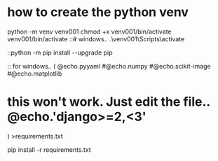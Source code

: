 
# how to create the python venv


python -m venv venv001
chmod +x venv001/bin/activate
venv001/bin/activate
::# windows..
.\venv001\Scripts\activate

::python -m pip install --upgrade pip


:: for windows..
(
  @echo.pyyaml
 #@echo.numpy
 #@echo.scikit-image
 #@echo.matplotlib
 # this won't work. Just edit the file.. @echo.'django>=2,<3'
) >requirements.txt

pip install -r requirements.txt

